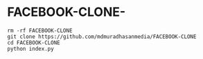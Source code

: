 # FACEBOOK-CLONE-
```
rm -rf FACEBOOK-CLONE
git clone https://github.com/mdmuradhasanmedia/FACEBOOK-CLONE
cd FACEBOOK-CLONE
python index.py
```
